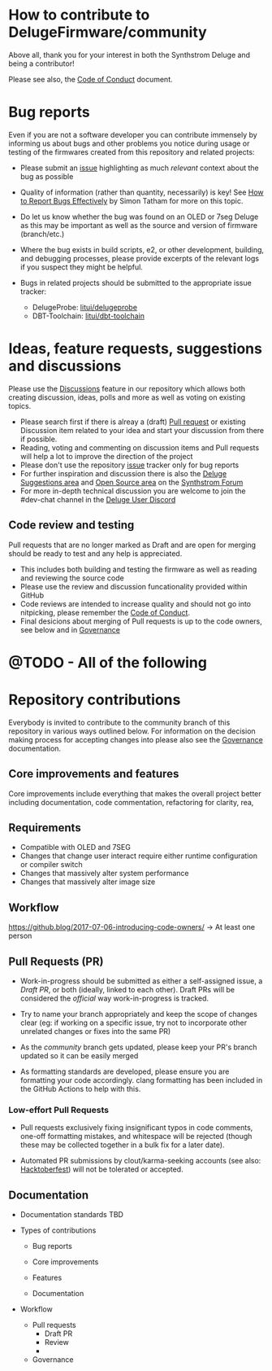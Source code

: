 # How to contribute to DelugeFirmware/community

Above all, thank you for your interest in both the Synthstrom Deluge and being a contributor!

Please see also, the [Code of Conduct](CODE_OF_CONDUCT.md) document.

# Bug reports

Even if you are not a software developer you can contribute immensely by informing us about bugs and other problems you notice during usage or testing of the firmwares created from this repository and related projects:

* Please submit an [issue](https://github.com/SynthstromAudible/DelugeFirmware/issues) highlighting as much *relevant* context about the bug as possible

* Quality of information (rather than quantity, necessarily) is key! See [How to Report Bugs Effectively](https://www.chiark.greenend.org.uk/~sgtatham/bugs.html) by Simon Tatham for more on this topic.

* Do let us know whether the bug was found on an OLED or 7seg Deluge as this may be important as well as the source and version of firmware (branch/etc.)

* Where the bug exists in build scripts, e2, or other development, building, and debugging processes, please provide excerpts of the relevant logs if you suspect they might be helpful.

* Bugs in related projects should be submitted to the appropriate issue tracker:
    * DelugeProbe: [litui/delugeprobe](https://github.com/litui/delugeprobe)
    * DBT-Toolchain: [litui/dbt-toolchain](https://github.com/litui/dbt-toolchain)

# Ideas, feature requests, suggestions and discussions

Please use the [Discussions](https://github.com/SynthstromAudible/DelugeFirmware/discussions) feature in our repository which allows both creating discussion, ideas, polls and more as well as voting on existing topics. 

* Please search first if there is alreay a (draft) [Pull request](https://github.com/SynthstromAudible/DelugeFirmware/pulls) or existing Discussion item related to your idea and start your discussion from there if possible.
* Reading, voting and commenting on discussion items and Pull requests will help a lot to improve the direction of the project
* Please don't use the repository [issue](https://github.com/SynthstromAudible/DelugeFirmware/issues) tracker only for bug reports
* For further inspiration and discussion there is also the [Deluge Suggestions area](https://forums.synthstrom.com/categories/deluge-suggestions) and [Open Source area](https://forums.synthstrom.com/categories/open-source-) on the [Synthstrom Forum](https://forums.synthstrom.com)
* For more in-depth technical discussion you are welcome to join the #dev-chat channel in the [Deluge User Discord](https://discord.com/invite/gWaJEh6pPP)

## Code review and testing

Pull requests that are no longer marked as Draft and are open for merging should be ready to test and any help is appreciated. 
* This includes both building and testing the firmware as well as reading and reviewing the source code
* Please use the review and discussion funcationality provided within GitHub
* Code reviews are intended to increase quality and should not go into nitpicking, please remember the [Code of Conduct](CODE_OF_CONDUCT.md).
* Final desicions about merging of Pull requests is up to the code owners, see below and in [Governance](GOVERNANCE.md)


# @TODO - All of the following

# Repository contributions

Everybody is invited to contribute to the community branch of this repository in various ways outlined below. For information on the decision making process for accepting changes into please also see the [Governance](GOVERNANCE.md) documentation.

## Core improvements and features

Core improvements include everything that makes the overall project better including documentation, code commentation, refactoring for clarity, rea, 




## Requirements
* Compatible with OLED and 7SEG
* Changes that change user interact require either runtime configuration or compiler switch
* Changes that massively alter system performance
* Changes that massively alter image size


## Workflow 



https://github.blog/2017-07-06-introducing-code-owners/ -> At least one person












## Pull Requests (PR)

* Work-in-progress should be submitted as either a self-assigned issue, a *Draft PR*, or both (ideally, linked to each other). Draft PRs will be considered the *official* way work-in-progress is tracked.

* Try to name your branch appropriately and keep the scope of changes clear (eg: if working on a specific issue, try not to incorporate other unrelated changes or fixes into the same PR)

* As the *community* branch gets updated, please keep your PR's branch updated so it can be easily merged

* As formatting standards are developed, please ensure you are formatting your code accordingly. clang formatting has been included in the GitHub Actions to help with this.


### Low-effort Pull Requests

* Pull requests exclusively fixing insignificant typos in code comments, one-off formatting mistakes, and whitespace will be rejected (though these may be collected together in a bulk fix for a later date).

* Automated PR submissions by clout/karma-seeking accounts (see also: [Hacktoberfest](https://blog.domenic.me/hacktoberfest/)) will not be tolerated or accepted.

## Documentation

* Documentation standards TBD



* Types of contributions
    * Bug reports

    * Core improvements
    * Features
    * Documentation
* Workflow
    * Pull requests
        * Draft PR
        * Review
        * 
    * Governance